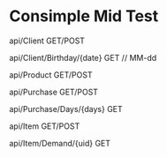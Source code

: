 # Consimple Mid Test

api/Client GET/POST

api/Client/Birthday/{date} GET  // MM-dd

api/Product GET/POST

api/Purchase GET/POST

api/Purchase/Days/{days} GET

api/Item GET/POST

api/Item/Demand/{uid} GET